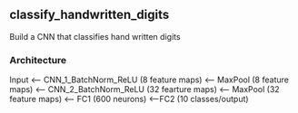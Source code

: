 ## classify_handwritten_digits
Build a CNN that classifies hand written digits 

### Architecture 
Input <-- CNN_1_BatchNorm_ReLU (8 feature maps) <-- MaxPool (8 feature maps) <-- CNN_2_BatchNorm_ReLU (32 fearture maps) <-- MaxPool (32 feature maps) <-- FC1 (600 neurons) <--FC2 (10 classes/output)
